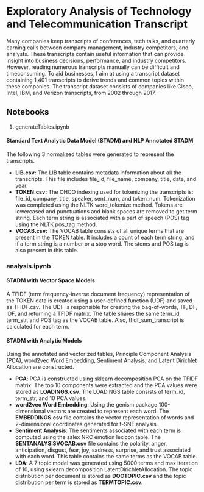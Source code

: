# Exploratory Analysis of Technology and Telecommunication Transcript
Many companies keep transcripts of conferences, tech talks, and quarterly earning calls
between company management, industry competitors, and analysts. These transcripts contain
useful information that can provide insight into business decisions, performance, and industry
competitors. However, reading numerous transcripts manually can be difficult and timeconsuming.
To aid businesses, I aim at using a transcript dataset containing 1,401 transcripts to
derive trends and common topics within these companies. The transcript dataset consists of
companies like Cisco, Intel, IBM, and Verizon transcripts, from 2002 through 2017.

## Notebooks
1.  generateTables.ipynb
#### Standard Text Analytic Data Model (STADM) and NLP Annotated STADM
The following 3 normalized tables were generated to represent the transcripts.
- __LIB.csv:__ The LIB table contains metadata information about all the transcripts. This file includes
file_id, file_name, company, title, date, and year.
- __TOKEN.csv:__ The OHCO indexing used for tokenizing the transcripts is: file_id, company, title,
speaker, sent_num, and token_num. Tokenization was completed using the NLTK
word_tokenize method. Tokens are lowercased and punctuations and blank spaces are
removed to get term string. Each term string is associated with a part of speech (POS) tag using
the NLTK pos_tag method.
- __VOCAB.csv:__ The VOCAB table consists of all unique terms that are present in the TOKEN table. It
includes a count of each term string, and if a term string is a number or a stop word. The stems
and POS tag is also present in this table.

### analysis.ipynb
#### STADM with Vector Space Models
A TFIDF (term frequency-inverse document frequency) representation of the TOKEN data is
created using a user-defined function (UDF) and saved as TFIDF.csv. The UDF is responsible for
creating the bag-of-words, TF, DF, IDF, and returning a TFIDF matrix. The table shares the same
term_id, term_str, and POS tag as the VOCAB table. Also, tfidf_sum_transcript is calculated for
each term.
#### STADM with Analytic Models
 Using the annotated and vectorized tables, Principle Component Analysis (PCA), word2vec
Word Embedding, Sentiment Analysis, and Latent Dirichlet Allocation are constructed.
- __PCA__:
PCA is constructed using sklearn decomposition PCA on the TFIDF matrix. The top 10
components were extracted and the PCA values were stored as __LOADINGS.csv__. The LOADINGS
table consists of term_id, term_str, and 10 PCA values.
- __word2vec Word Embedding__:
Using the genism package 100-dimensional vectors are created to represent each word. The
__EMBEDDINGS.csv__ file contains the vector representation of words and 2-dimensional
coordinates generated for t-SNE analysis.
- __Sentiment Analysis__:
The sentiments associated with each term is computed using the salex NRC emotion lexicon
table. The __SENTANALYSISVOCAB.csv__ file contains the polarity, anger, anticipation, disgust, fear,
joy, sadness, surprise, and trust associated with each word. This table contains the same terms
as the VOCAB table.
- __LDA__:
A 7 topic model was generated using 5000 terms and max iteration of 10, using sklearn
decomposition LatentDirichletAllocation. The topic distribution per document is stored as
__DOCTOPIC.csv__ and the topic distribution per term is stored as __TERMTOPIC.csv__.
